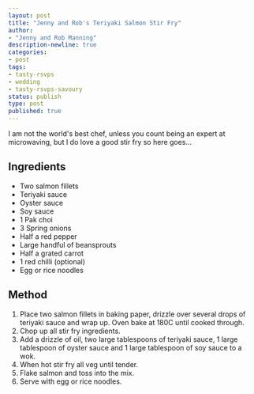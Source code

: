 ```yaml
---
layout: post
title: "Jenny and Rob's Teriyaki Salmon Stir Fry"
author:
- "Jenny and Rob Manning"
description-newline: true
categories:
- post
tags:
- tasty-rsvps
- wedding
- tasty-rsvps-savoury
status: publish
type: post
published: true
---
```


I am not the world's best chef, unless you count being an expert at microwaving, but I do love a good stir fry so here goes...

## Ingredients

* Two salmon fillets
* Teriyaki sauce
* Oyster sauce
* Soy sauce
* 1 Pak choi
* 3 Spring onions
* Half a red pepper
* Large handful of beansprouts
* Half a grated carrot
* 1 red chilli (optional)
* Egg or rice noodles

## Method

1. Place two salmon fillets in baking paper, drizzle over several drops of teriyaki sauce and wrap up. Oven bake at 180C until cooked through.
1. Chop up all stir fry ingredients.
1. Add a drizzle of oil, two large tablespoons of teriyaki sauce, 1 large tablespoon of oyster sauce and 1 large tablespoon of soy sauce to a wok.
1. When hot stir fry all veg until tender.
1. Flake salmon and toss into the mix.
1. Serve with egg or rice noodles.
